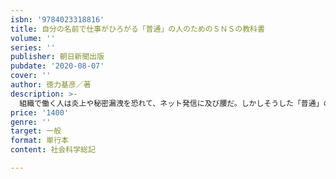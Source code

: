 ```yaml
---
isbn: '9784023318816'
title: 自分の名前で仕事がひろがる「普通」の人のためのＳＮＳの教科書
volume: ''
series: ''
publisher: 朝日新聞出版
pubdate: '2020-08-07'
cover: ''
author: 徳力基彦／著
description: >-
  組織で働く人は炎上や秘密漏洩を恐れて、ネット発信に及び腰だ。しかしそうした「普通」の人ほど仕事上のメリットは大きい。本書はバズる・稼ぐのではなく、組織に属しながらビジネスチャンスを広げることを目的としたやり方を伝授する。
price: '1400'
genre: ''
target: 一般
format: 単行本
content: 社会科学総記

---
```

